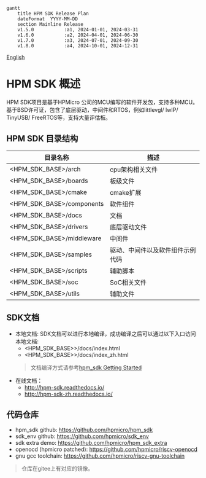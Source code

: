 ``` mermaid
gantt
    title HPM SDK Release Plan
    dateFormat  YYYY-MM-DD
    section Mainline Release
    v1.5.0           :a1, 2024-01-01, 2024-03-31
    v1.6.0           :a2, 2024-04-01, 2024-06-30
    v1.7.0           :a3, 2024-07-01, 2024-09-30
    v1.8.0           :a4, 2024-10-01, 2024-12-31
```

[English](README.md)

# HPM SDK 概述
HPM SDK项目是基于HPMicro 公司的MCU编写的软件开发包，支持多种MCU。基于BSD许可证，包含了底层驱动，中间件和RTOS，例如littlevgl/ lwIP/ TinyUSB/ FreeRTOS等，支持大量评估板。

## HPM SDK 目录结构

| 目录名称 | 描述 |
|--------|--------|
| <HPM_SDK_BASE>/arch | cpu架构相关文件 |
| <HPM_SDK_BASE>/boards | 板级文件 |
| <HPM_SDK_BASE>/cmake | cmake扩展 |
| <HPM_SDK_BASE>/components | 软件组件 |
| <HPM_SDK_BASE>/docs | 文档 |
| <HPM_SDK_BASE>/drivers | 底层驱动文件|
| <HPM_SDK_BASE>/middleware | 中间件 |
| <HPM_SDK_BASE>/samples | 驱动、中间件以及软件组件示例代码 |
| <HPM_SDK_BASE>/scripts | 辅助脚本 |
| <HPM_SDK_BASE>/soc | SoC相关文件 |
| <HPM_SDK_BASE>/utils | 辅助文件 |

## SDK文档
- 本地文档:
  SDK文档可以进行本地编译，成功编译之后可以通过以下入口访问本地文档:
  - <HPM_SDK_BASE>>/docs/index.html
  - <HPM_SDK_BASE>>/docs/index_zh.html
  > 文档编译方式请参考[hpm_sdk Getting Started](docs/zh/get_started.md)
- 在线文档：
  - http://hpm-sdk.readthedocs.io/
  - http://hpm-sdk-zh.readthedocs.io/

## 代码仓库
- hpm_sdk github: https://github.com/hpmicro/hpm_sdk
- sdk_env github: https://github.com/hpmicro/sdk_env
- sdk extra demo: https://github.com/hpmicro/hpm_sdk_extra
- openocd (hpmicro patched): https://github.com/hpmicro/riscv-openocd
- gnu gcc toolchain: https://github.com/hpmicro/riscv-gnu-toolchain

> 仓库在gitee上有对应的镜像。
